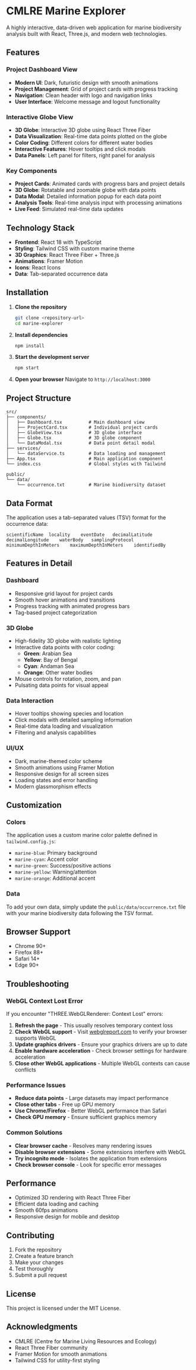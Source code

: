 # CMLRE Marine Explorer

A highly interactive, data-driven web application for marine biodiversity analysis built with React, Three.js, and modern web technologies.

## Features

### Project Dashboard View
- **Modern UI**: Dark, futuristic design with smooth animations
- **Project Management**: Grid of project cards with progress tracking
- **Navigation**: Clean header with logo and navigation links
- **User Interface**: Welcome message and logout functionality

### Interactive Globe View
- **3D Globe**: Interactive 3D globe using React Three Fiber
- **Data Visualization**: Real-time data points plotted on the globe
- **Color Coding**: Different colors for different water bodies
- **Interactive Features**: Hover tooltips and click modals
- **Data Panels**: Left panel for filters, right panel for analysis

### Key Components
- **Project Cards**: Animated cards with progress bars and project details
- **3D Globe**: Rotatable and zoomable globe with data points
- **Data Modal**: Detailed information popup for each data point
- **Analysis Tools**: Real-time analysis input with processing animations
- **Live Feed**: Simulated real-time data updates

## Technology Stack

- **Frontend**: React 18 with TypeScript
- **Styling**: Tailwind CSS with custom marine theme
- **3D Graphics**: React Three Fiber + Three.js
- **Animations**: Framer Motion
- **Icons**: React Icons
- **Data**: Tab-separated occurrence data

## Installation

1. **Clone the repository**
   ```bash
   git clone <repository-url>
   cd marine-explorer
   ```

2. **Install dependencies**
   ```bash
   npm install
   ```

3. **Start the development server**
   ```bash
   npm start
   ```

4. **Open your browser**
   Navigate to `http://localhost:3000`

## Project Structure

```
src/
├── components/
│   ├── Dashboard.tsx          # Main dashboard view
│   ├── ProjectCard.tsx        # Individual project cards
│   ├── GlobeView.tsx          # 3D globe interface
│   ├── Globe.tsx              # 3D globe component
│   └── DataModal.tsx          # Data point detail modal
├── services/
│   └── dataService.ts         # Data loading and management
├── App.tsx                    # Main application component
└── index.css                  # Global styles with Tailwind

public/
└── data/
    └── occurrence.txt         # Marine biodiversity dataset
```

## Data Format

The application uses a tab-separated values (TSV) format for the occurrence data:

```
scientificName	locality	eventDate	decimalLatitude	decimalLongitude	waterBody	samplingProtocol	minimumDepthInMeters	maximumDepthInMeters	identifiedBy
```

## Features in Detail

### Dashboard
- Responsive grid layout for project cards
- Smooth hover animations and transitions
- Progress tracking with animated progress bars
- Tag-based project categorization

### 3D Globe
- High-fidelity 3D globe with realistic lighting
- Interactive data points with color coding:
  - **Green**: Arabian Sea
  - **Yellow**: Bay of Bengal  
  - **Cyan**: Andaman Sea
  - **Orange**: Other water bodies
- Mouse controls for rotation, zoom, and pan
- Pulsating data points for visual appeal

### Data Interaction
- Hover tooltips showing species and location
- Click modals with detailed sampling information
- Real-time data loading and visualization
- Filtering and analysis capabilities

### UI/UX
- Dark, marine-themed color scheme
- Smooth animations using Framer Motion
- Responsive design for all screen sizes
- Loading states and error handling
- Modern glassmorphism effects

## Customization

### Colors
The application uses a custom marine color palette defined in `tailwind.config.js`:
- `marine-blue`: Primary background
- `marine-cyan`: Accent color
- `marine-green`: Success/positive actions
- `marine-yellow`: Warning/attention
- `marine-orange`: Additional accent

### Data
To add your own data, simply update the `public/data/occurrence.txt` file with your marine biodiversity data following the TSV format.

## Browser Support

- Chrome 90+
- Firefox 88+
- Safari 14+
- Edge 90+

## Troubleshooting

### WebGL Context Lost Error

If you encounter "THREE.WebGLRenderer: Context Lost" errors:

1. **Refresh the page** - This usually resolves temporary context loss
2. **Check WebGL support** - Visit [webglreport.com](https://webglreport.com) to verify your browser supports WebGL
3. **Update graphics drivers** - Ensure your graphics drivers are up to date
4. **Enable hardware acceleration** - Check browser settings for hardware acceleration
5. **Close other WebGL applications** - Multiple WebGL contexts can cause conflicts

### Performance Issues

- **Reduce data points** - Large datasets may impact performance
- **Close other tabs** - Free up GPU memory
- **Use Chrome/Firefox** - Better WebGL performance than Safari
- **Check GPU memory** - Ensure sufficient graphics memory

### Common Solutions

- **Clear browser cache** - Resolves many rendering issues
- **Disable browser extensions** - Some extensions interfere with WebGL
- **Try incognito mode** - Isolates the application from extensions
- **Check browser console** - Look for specific error messages

## Performance

- Optimized 3D rendering with React Three Fiber
- Efficient data loading and caching
- Smooth 60fps animations
- Responsive design for mobile and desktop

## Contributing

1. Fork the repository
2. Create a feature branch
3. Make your changes
4. Test thoroughly
5. Submit a pull request

## License

This project is licensed under the MIT License.

## Acknowledgments

- CMLRE (Centre for Marine Living Resources and Ecology)
- React Three Fiber community
- Framer Motion for smooth animations
- Tailwind CSS for utility-first styling